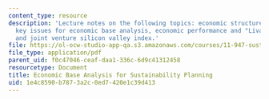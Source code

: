 ```yaml
---
content_type: resource
description: 'Lecture notes on the following topics: economic structure or base analysis,
  key issues for economic base analysis, economic performance and "Livability" analysis,
  and joint venture silicon valley index.'
file: https://ol-ocw-studio-app-qa.s3.amazonaws.com/courses/11-947-sustainable-economic-development-spring-2004/1e4c8590b7873a2c0ed7420e1c39d413_base_analysis5.pdf
file_type: application/pdf
parent_uid: f0c47046-ceaf-daa1-336c-6d9c41312458
resourcetype: Document
title: Economic Base Analysis for Sustainability Planning
uid: 1e4c8590-b787-3a2c-0ed7-420e1c39d413
---
```

